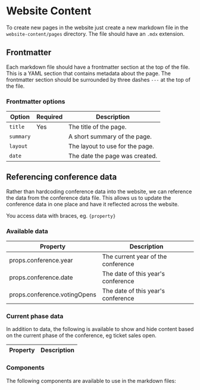 # Website Content

To create new pages in the website just create a new markdown file in the `website-content/pages` directory. The file should have an `.mdx` extension.

## Frontmatter

Each markdown file should have a frontmatter section at the top of the file. This is a YAML section that contains metadata about the page. The frontmatter section should be surrounded by three dashes `---` at the top of the file.

### Frontmatter options

| Option    | Required | Description                     |
| --------- | -------- | ------------------------------- |
| `title`   | Yes      | The title of the page.          |
| `summary` |          | A short summary of the page.    |
| `layout`  |          | The layout to use for the page. |
| `date`    |          | The date the page was created.  |

## Referencing conference data

Rather than hardcoding conference data into the website, we can reference the data from the conference data file. This allows us to update the conference data in one place and have it reflected across the website.

You access data with braces, eg. `{property}`

### Available data

| Property                     | Description                        |
| ---------------------------- | ---------------------------------- |
| props.conference.year        | The current year of the conference |
| props.conference.date        | The date of this year's conference |
| props.conference.votingOpens | The date of this year's conference |

### Current phase data

In addition to data, the following is available to show and hide content based on the current phase of the conference, eg ticket sales open.

| Property | Description |
| -------- | ----------- |

### Components

The following components are available to use in the markdown files:
